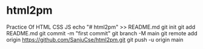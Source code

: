 # html2pm
Practice Of HTML CSS JS
echo "# html2pm" >> README.md
git init
git add README.md
git commit -m "first commit"
git branch -M main
git remote add origin https://github.com/SanjuCse/html2pm.git
git push -u origin main
